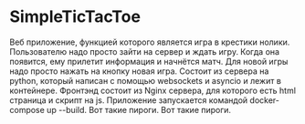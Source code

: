 # SimpleTicTacToe
Веб приложение, функцией которого является игра в крестики нолики. Пользователю надо просто зайти на сервер и ждать игру. Когда она появится, ему прилетит информация и начнётся матч. Для новой игры надо просто нажать на кнопку новая игра. Состоит из сервера на python, который написан с помощью websockets и asyncio и лежит в контейнере. Фронтэнд состоит из Nginx сервера, для которого есть html страница и скрипт на js. 
Приложение запускается командой docker-compose up --build. Вот такие пироги. Вот такие пироги.
